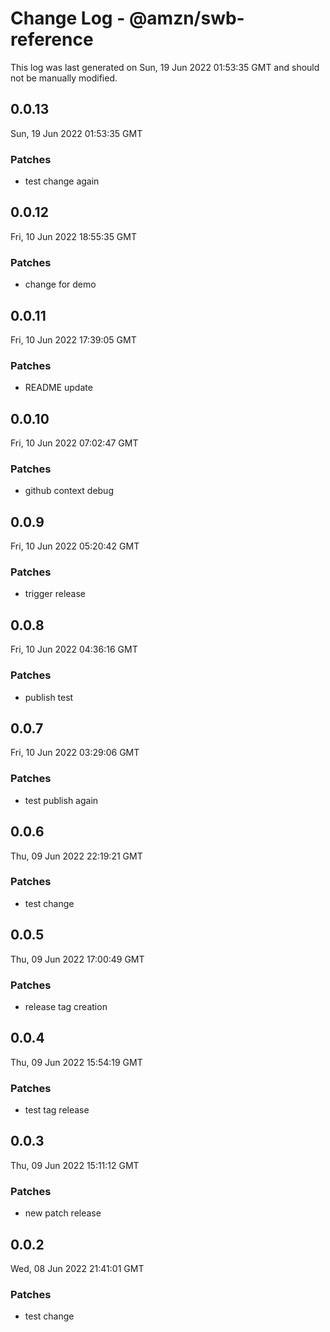 # Change Log - @amzn/swb-reference

This log was last generated on Sun, 19 Jun 2022 01:53:35 GMT and should not be manually modified.

## 0.0.13
Sun, 19 Jun 2022 01:53:35 GMT

### Patches

- test change again

## 0.0.12
Fri, 10 Jun 2022 18:55:35 GMT

### Patches

- change for demo

## 0.0.11
Fri, 10 Jun 2022 17:39:05 GMT

### Patches

- README update

## 0.0.10
Fri, 10 Jun 2022 07:02:47 GMT

### Patches

- github context debug

## 0.0.9
Fri, 10 Jun 2022 05:20:42 GMT

### Patches

- trigger release

## 0.0.8
Fri, 10 Jun 2022 04:36:16 GMT

### Patches

- publish test

## 0.0.7
Fri, 10 Jun 2022 03:29:06 GMT

### Patches

- test publish again

## 0.0.6
Thu, 09 Jun 2022 22:19:21 GMT

### Patches

- test change

## 0.0.5
Thu, 09 Jun 2022 17:00:49 GMT

### Patches

- release tag creation

## 0.0.4
Thu, 09 Jun 2022 15:54:19 GMT

### Patches

- test tag release

## 0.0.3
Thu, 09 Jun 2022 15:11:12 GMT

### Patches

- new patch release

## 0.0.2
Wed, 08 Jun 2022 21:41:01 GMT

### Patches

- test change

